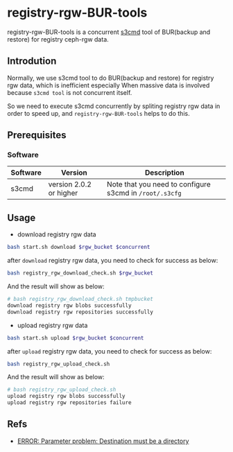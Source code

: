 # registry-rgw-BUR-tools 

registry-rgw-BUR-tools is a concurrent [s3cmd](https://github.com/s3tools/s3cmd) tool of BUR(backup and restore) for registry ceph-rgw data.

## Introdution

Normally, we use s3cmd tool to do BUR(backup and restore) for registry rgw data, which is inefficient especially When massive data is involved because `s3cmd tool` is not concurrent itself.

So we need to execute s3cmd concurrently by spliting registry rgw data in order to speed up, and `registry-rgw-BUR-tools` helps to do this.

## Prerequisites

### Software
|Software|Version|Description|
|---|---|---|
|s3cmd|version 2.0.2 or higher|Note that you need to configure s3cmd in `/root/.s3cfg`|

## Usage

* download registry rgw data

```bash
bash start.sh download $rgw_bucket $concurrent
```
after `download` registry rgw data, you need to check for success as below:

```bash
bash registry_rgw_download_check.sh $rgw_bucket
```
And the result will show as below:

```bash
# bash registry_rgw_download_check.sh tmpbucket
download registry rgw blobs successfully
download registry rgw repositories successfully
```

* upload registry rgw data

```bash
bash start.sh upload $rgw_bucket $concurrent
```
after `upload` registry rgw data, you need to check for success as below:

```bash
bash registry_rgw_upload_check.sh
```
And the result will show as below:

```bash
# bash registry_rgw_upload_check.sh 
upload registry rgw blobs successfully
upload registry rgw repositories failure
```

## Refs

* [ERROR: Parameter problem: Destination must be a directory](https://github.com/s3tools/s3cmd/issues/886)
